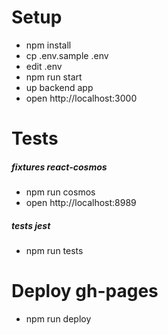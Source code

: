 # Setup

- npm install
- cp .env.sample .env
- edit .env
- npm run start
- up backend app
- open http://localhost:3000

# Tests

##### fixtures react-cosmos
  - npm run cosmos
  - open http://localhost:8989

##### tests jest
  - npm run tests

# Deploy gh-pages
  - npm run deploy
